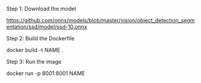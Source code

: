 Step 1: Download the model

https://github.com/onnx/models/blob/master/vision/object_detection_segmentation/ssd/model/ssd-10.onnx

Step 2: Build the Dockerfile

docker build -t NAME .

Step 3: Run the image

docker run -p 8001:8001 NAME
